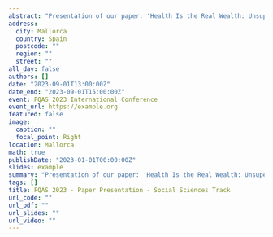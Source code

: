 ```yaml
---
abstract: "Presentation of our paper: 'Health Is the Real Wealth: Unsupervised Approach to Improve Explainability in Health-Based Recommendation Systems ' in the 17th International Conference on Flexible Query Answering Systems (FQAS 2023) in Mallorca, Spain. "
address:
  city: Mallorca
  country: Spain
  postcode: ""
  region: ""
  street: ""
all_day: false
authors: []
date: "2023-09-01T13:00:00Z"
date_end: "2023-09-01T15:00:00Z"
event: FQAS 2023 International Conference
event_url: https://example.org
featured: false
image:
  caption: ""
  focal_point: Right
location: Mallorca
math: true
publishDate: "2023-01-01T00:00:00Z"
slides: example
summary: "Presentation of our paper: 'Health Is the Real Wealth: Unsupervised Approach to Improve Explainability in Health-Based Recommendation Systems ' in the 17th International Conference on Flexible Query Answering Systems (FQAS 2023) in Mallorca, Spain. "
tags: []
title: FQAS 2023 - Paper Presentation - Social Sciences Track
url_code: ""
url_pdf: ""
url_slides: ""
url_video: ""
---
```



